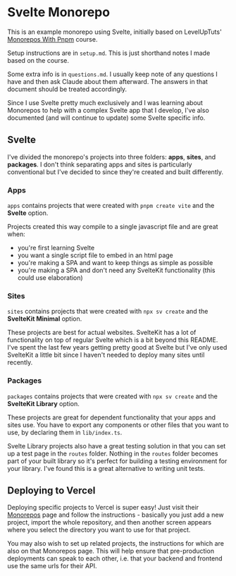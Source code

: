 # Svelte Monorepo

This is an example monorepo using Svelte, initially based on LevelUpTuts' [Monorepos With Pnpm](https://levelup.video/tutorials/monorepos-with-pnpm) course.

Setup instructions are in `setup.md`. This is just shorthand notes I made based on the course.

Some extra info is in `questions.md`. I usually keep note of any questions I have and then ask Claude about them afterward. The answers in that document should be treated accordingly.

Since I use Svelte pretty much exclusively and I was learning about Monorepos to help with a complex Svelte app that I develop, I've also documented (and will continue to update) some Svelte specific info.

## Svelte

I've divided the monorepo's projects into three folders: **apps**, **sites**, and **packages**. I don't think separating apps and sites is particularly conventional but I've decided to since they're created and built differently.

### Apps

`apps` contains projects that were created with `pnpm create vite` and the **Svelte** option.

Projects created this way compile to a single javascript file and are great when:

- you're first learning Svelte
- you want a single script file to embed in an html page
- you're making a SPA and want to keep things as simple as possible
- you're making a SPA and don't need any SvelteKit functionality (this could use elaboration)

### Sites

`sites` contains projects that were created with `npx sv create` and the **SvelteKit Minimal** option.

These projects are best for actual websites. SvelteKit has a lot of functionality on top of regular Svelte which is a bit beyond this README. I've spent the last few years getting pretty good at Svelte but I've only used SvelteKit a little bit since I haven't needed to deploy many sites until recently.

### Packages

`packages` contains projects that were created with `npx sv create` and the **SvelteKit Library** option.

These projects are great for dependent functionality that your apps and sites use. You have to export any components or other files that you want to use, by declaring them in `lib/index.ts`.

Svelte Library projects also have a great testing solution in that you can set up a test page in the `routes` folder. Nothing in the `routes` folder becomes part of your built library so it's perfect for building a testing environment for your library. I've found this is a great alternative to writing unit tests.

## Deploying to Vercel

Deploying specific projects to Vercel is super easy! Just visit their [Monorepos](https://vercel.com/docs/monorepos) page and follow the instructions - basically you just add a new project, import the whole repository, and then another screen appears where you select the directory you want to use for that project.

You may also wish to set up related projects, the instructions for which are also on that Monorepos page. This will help ensure that pre-production deployments can speak to each other, i.e. that your backend and frontend use the same urls for their API.
